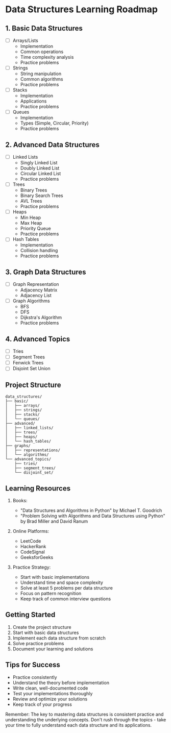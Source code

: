 # Data Structures Learning Roadmap

## 1. Basic Data Structures
- [ ] Arrays/Lists
  - Implementation
  - Common operations
  - Time complexity analysis
  - Practice problems
- [ ] Strings
  - String manipulation
  - Common algorithms
  - Practice problems
- [ ] Stacks
  - Implementation
  - Applications
  - Practice problems
- [ ] Queues
  - Implementation
  - Types (Simple, Circular, Priority)
  - Practice problems

## 2. Advanced Data Structures
- [ ] Linked Lists
  - Singly Linked List
  - Doubly Linked List
  - Circular Linked List
  - Practice problems
- [ ] Trees
  - Binary Trees
  - Binary Search Trees
  - AVL Trees
  - Practice problems
- [ ] Heaps
  - Min Heap
  - Max Heap
  - Priority Queue
  - Practice problems
- [ ] Hash Tables
  - Implementation
  - Collision handling
  - Practice problems

## 3. Graph Data Structures
- [ ] Graph Representation
  - Adjacency Matrix
  - Adjacency List
- [ ] Graph Algorithms
  - BFS
  - DFS
  - Dijkstra's Algorithm
  - Practice problems

## 4. Advanced Topics
- [ ] Tries
- [ ] Segment Trees
- [ ] Fenwick Trees
- [ ] Disjoint Set Union

## Project Structure
```
data_structures/
├── basic/
│   ├── arrays/
│   ├── strings/
│   ├── stacks/
│   └── queues/
├── advanced/
│   ├── linked_lists/
│   ├── trees/
│   ├── heaps/
│   └── hash_tables/
├── graphs/
│   ├── representations/
│   └── algorithms/
└── advanced_topics/
    ├── tries/
    ├── segment_trees/
    └── disjoint_set/
```

## Learning Resources
1. Books:
   - "Data Structures and Algorithms in Python" by Michael T. Goodrich
   - "Problem Solving with Algorithms and Data Structures using Python" by Brad Miller and David Ranum

2. Online Platforms:
   - LeetCode
   - HackerRank
   - CodeSignal
   - GeeksforGeeks

3. Practice Strategy:
   - Start with basic implementations
   - Understand time and space complexity
   - Solve at least 5 problems per data structure
   - Focus on pattern recognition
   - Keep track of common interview questions

## Getting Started
1. Create the project structure
2. Start with basic data structures
3. Implement each data structure from scratch
4. Solve practice problems
5. Document your learning and solutions

## Tips for Success
- Practice consistently
- Understand the theory before implementation
- Write clean, well-documented code
- Test your implementations thoroughly
- Review and optimize your solutions
- Keep track of your progress

Remember: The key to mastering data structures is consistent practice and understanding the underlying concepts. Don't rush through the topics - take your time to fully understand each data structure and its applications. 
